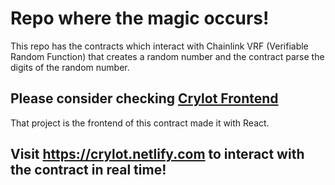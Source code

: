 # Repo where the magic occurs!

This repo has the contracts which interact with Chainlink VRF (Verifiable Random Function) that creates a random number and the contract parse the digits of the random number.

## Please consider checking [Crylot Frontend](https://github.com/AlexT8/crylot-lottery-frontend)

That project is the frontend of this contract made it with React.

## Visit https://crylot.netlify.com to interact with the contract in real time!
